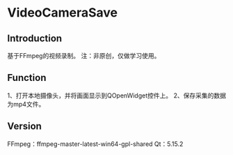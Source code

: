 # VideoCameraSave
## Introduction
基于FFmpeg的视频录制。
注：非原创，仅做学习使用。

## Function
1、打开本地摄像头，并将画面显示到QOpenWidget控件上。
2、保存采集的数据为mp4文件。

## Version
FFmpeg：ffmpeg-master-latest-win64-gpl-shared
Qt：5.15.2

